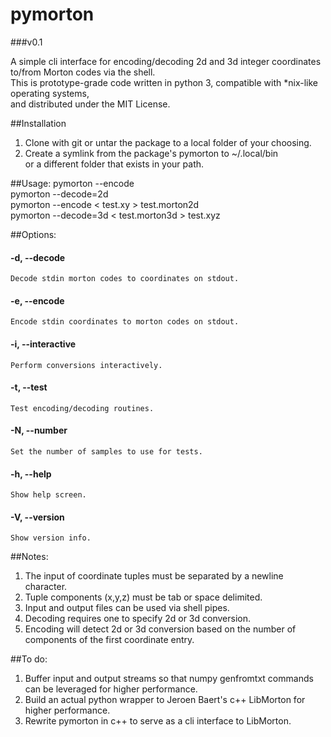 pymorton
========
###v0.1

A simple cli interface for encoding/decoding 2d and 3d integer coordinates to/from Morton codes via the shell.  
This is prototype-grade code written in python 3, compatible with *nix-like operating systems,  
and distributed under the MIT License.

##Installation

1) Clone with git or untar the package to a local folder of your choosing.  
2) Create a symlink from the package's pymorton to ~/.local/bin  
   or a different folder that exists in your path.

##Usage: 
  pymorton --encode  
  pymorton --decode=2d  
  pymorton --encode < test.xy > test.morton2d  
  pymorton --decode=3d < test.morton3d > test.xyz  
   
##Options:
####  -d, --decode
    Decode stdin morton codes to coordinates on stdout.
####  -e, --encode
    Encode stdin coordinates to morton codes on stdout.
####  -i, --interactive
    Perform conversions interactively.
####  -t, --test
    Test encoding/decoding routines.  
####  -N, --number
    Set the number of samples to use for tests.
####  -h, --help
    Show help screen.
####  -V, --version
    Show version info.

##Notes:
1) The input of coordinate tuples must be separated by a newline character.  
2) Tuple components (x,y,z) must be tab or space delimited.  
3) Input and output files can be used via shell pipes.  
4) Decoding requires one to specify 2d or 3d conversion.  
5) Encoding will detect 2d or 3d conversion based on the number of components of the first coordinate entry.  

##To do:
1) Buffer input and output streams so that numpy genfromtxt commands can be leveraged for higher performance.  
2) Build an actual python wrapper to Jeroen Baert's c++ LibMorton for higher performance.  
3) Rewrite pymorton in c++ to serve as a cli interface to LibMorton.  
